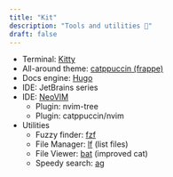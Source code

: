 ```yaml
---
title: "Kit"
description: "Tools and utilities 🧰"
draft: false
---
```


* Terminal: [Kitty](https://github.com/kovidgoyal/kitty)
* All-around theme: [catppuccin (frappe)](https://github.com/catppuccin/catppuccin)
* Docs engine: [Hugo](https://gohugo.io/)
* IDE: JetBrains series
* IDE: [NeoVIM](https://neovim.io/)
    * Plugin: nvim-tree
    * Plugin: catppuccin/nvim
* Utilities
    * Fuzzy finder: [fzf](https://github.com/junegunn/fzf)
    * File Manager: [lf](https://github.com/gokcehan/lf) (list files)
    * File Viewer: [bat](https://github.com/sharkdp/bat) (improved cat)
    * Speedy search: [ag](https://github.com/ggreer/the_silver_searcher)
